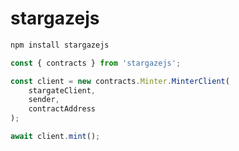 # stargazejs

```sh
npm install stargazejs
```

```js
const { contracts } from 'stargazejs';

const client = new contracts.Minter.MinterClient(
    stargateClient,
    sender,
    contractAddress
);

await client.mint();
```
